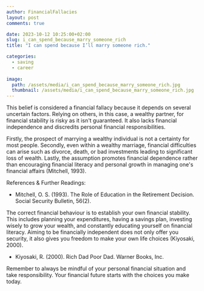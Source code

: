 ```yaml
---
author: FinancialFallacies
layout: post
comments: true

date: 2023-10-12 10:25:00+02:00  
slug: i_can_spend_because_marry_someone_rich
title: "I can spend because I’ll marry someone rich."

categories:
  - saving
  - career
  
image:
  path: /assets/media/i_can_spend_because_marry_someone_rich.jpg
  thumbnail: /assets/media/i_can_spend_because_marry_someone_rich.jpg
---
```


This belief is considered a financial fallacy because it depends on several uncertain factors. Relying on others, in this case, a wealthy partner, for financial stability is risky as it isn't guaranteed. It also lacks financial independence and discredits personal financial responsibilities.

Firstly, the prospect of marrying a wealthy individual is not a certainty for most people. Secondly, even within a wealthy marriage, financial difficulties can arise such as divorce, death, or bad investments leading to significant loss of wealth. Lastly, the assumption promotes financial dependence rather than encouraging financial literacy and personal growth in managing one's financial affairs (Mitchell, 1993).

References & Further Readings:
- Mitchell, O. S. (1993). The Role of Education in the Retirement Decision. Social Security Bulletin, 56(2).

The correct financial behaviour is to establish your own financial stability. This includes planning your expenditures, having a savings plan, investing wisely to grow your wealth, and constantly educating yourself on financial literacy. Aiming to be financially independent does not only offer you security, it also gives you freedom to make your own life choices (Kiyosaki, 2000).

- Kiyosaki, R. (2000). Rich Dad Poor Dad. Warner Books, Inc.
  
Remember to always be mindful of your personal financial situation and take responsibility. Your financial future starts with the choices you make today.
